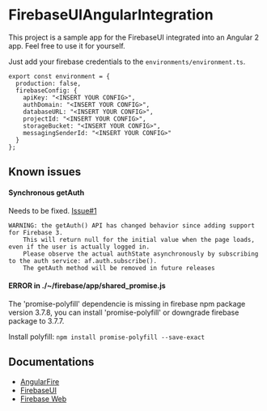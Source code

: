 # FirebaseUIAngularIntegration

This project is a sample app for the FirebaseUI integrated into an Angular 2 app.
Feel free to use it for yourself.

Just add your firebase credentials to the `environments/environment.ts`.

```
export const environment = {
  production: false,
  firebaseConfig: {
    apiKey: "<INSERT YOUR CONFIG>",
    authDomain: "<INSERT YOUR CONFIG>",
    databaseURL: "<INSERT YOUR CONFIG>",
    projectId: "<INSERT YOUR CONFIG>",
    storageBucket: "<INSERT YOUR CONFIG>",
    messagingSenderId: "<INSERT YOUR CONFIG>"
  }
};
```

## Known issues
#### Synchronous getAuth
Needs to be fixed. [Issue#1](https://github.com/RaphaelJenni/FirebaseUIAngularIntegration/issues/1)
```
WARNING: the getAuth() API has changed behavior since adding support for Firebase 3.
    This will return null for the initial value when the page loads, even if the user is actually logged in.
    Please observe the actual authState asynchronously by subscribing to the auth service: af.auth.subscribe().
    The getAuth method will be removed in future releases
```
#### ERROR in ./~/firebase/app/shared_promise.js
     
The 'promise-polyfill' dependencie is missing in firebase npm package version 3.7.8, you can install 'promise-polyfill' or downgrade firebase package to 3.7.7.

Install polyfill: `npm install promise-polyfill --save-exact`

## Documentations

* [AngularFire](https://github.com/angular/angularfire2)
* [FirebaseUI](https://github.com/firebase/firebaseui-web)
* [Firebase Web](https://firebase.google.com/docs/web/setup)
